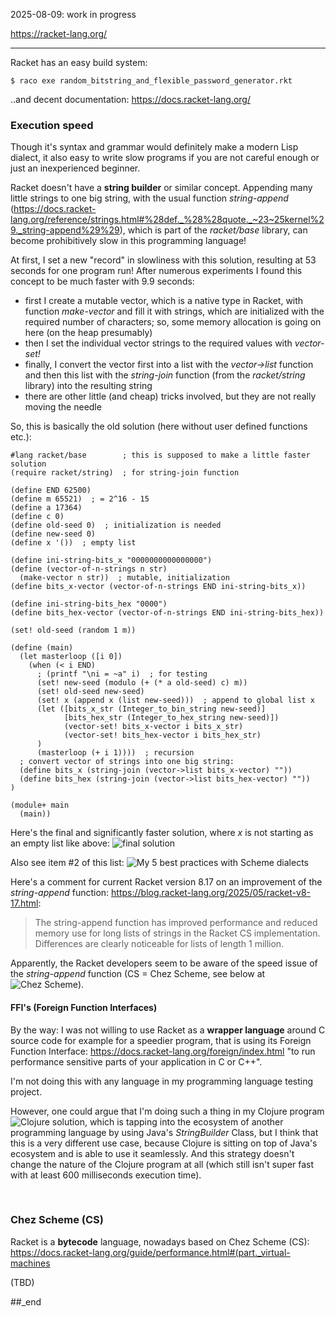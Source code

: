 2025-08-09: work in progress

https://racket-lang.org/

---

Racket has an easy build system: 
```
$ raco exe random_bitstring_and_flexible_password_generator.rkt
```
..and decent documentation: https://docs.racket-lang.org/

### Execution speed

Though it's syntax and grammar would definitely make a modern Lisp dialect, it also easy to write slow programs if you are not careful enough or just an inexperienced beginner.

Racket doesn't have a **string builder** or similar concept. Appending many little strings to one big string, with the usual function _string-append_ (https://docs.racket-lang.org/reference/strings.html#%28def._%28%28quote._~23~25kernel%29._string-append%29%29), which is part of the _racket/base_ library, can become prohibitively slow in this programming language!

At first, I set a new "record" in slowliness with this solution, resulting at 53 seconds for one program run! After numerous experiments I found this concept to be much faster with 9.9 seconds:

- first I create a mutable vector, which is a native type in Racket, with function _make-vector_ and fill it with strings, which are initialized with the required number of characters; so, some memory allocation is going on here (on the heap presumably)
- then I set the individual vector strings to the required values with _vector-set!_
- finally, I convert the vector first into a list with the _vector->list_ function and then this list with the _string-join_ function (from the _racket/string_ library) into the resulting string
- there are other little (and cheap) tricks involved, but they are not really moving the needle

So, this is basically the old solution (here without user defined functions etc.):

```
#lang racket/base        ; this is supposed to make a little faster solution
(require racket/string)  ; for string-join function

(define END 62500)
(define m 65521)  ; = 2^16 - 15
(define a 17364)
(define c 0)
(define old-seed 0)  ; initialization is needed
(define new-seed 0)
(define x '())  ; empty list

(define ini-string-bits_x "0000000000000000")
(define (vector-of-n-strings n str)
  (make-vector n str))  ; mutable, initialization
(define bits_x-vector (vector-of-n-strings END ini-string-bits_x))

(define ini-string-bits_hex "0000")
(define bits_hex-vector (vector-of-n-strings END ini-string-bits_hex))

(set! old-seed (random 1 m))

(define (main)
  (let masterloop ([i 0])
    (when (< i END)
      ; (printf "\ni = ~a" i)  ; for testing
      (set! new-seed (modulo (+ (* a old-seed) c) m))
      (set! old-seed new-seed)
      (set! x (append x (list new-seed)))  ; append to global list x
      (let ([bits_x_str (Integer_to_bin_string new-seed)]
            [bits_hex_str (Integer_to_hex_string new-seed)])
            (vector-set! bits_x-vector i bits_x_str)
            (vector-set! bits_hex-vector i bits_hex_str)
      )
      (masterloop (+ i 1))))  ; recursion
  ; convert vector of strings into one big string:
  (define bits_x (string-join (vector->list bits_x-vector) ""))
  (define bits_hex (string-join (vector->list bits_hex-vector) ""))
)

(module+ main
  (main))
```

Here's the final and significantly faster solution, where _x_ is not starting as an empty list like above: ![final solution](https://github.com/practicalcomputerscience/MicrobenchmarkGPHLlanguages/blob/main/03%20-%20source%20code/02%20-%20functional%20languages/Scheme/Racket/random_streams_for_perf_stats.rkt)

Also see item #2 of this list: ![My 5 best practices with Scheme dialects](https://github.com/practicalcomputerscience/MicrobenchmarkGPHLlanguages/tree/main/03%20-%20source%20code/02%20-%20functional%20languages/Scheme#my-5-best-practices-with-scheme-dialects)

Here's a comment for current Racket version 8.17 on an improvement of the _string-append_ function: https://blog.racket-lang.org/2025/05/racket-v8-17.html:

> The string-append function has improved performance and reduced memory use for long lists of strings in the Racket CS implementation. Differences are clearly noticeable for lists of length 1 million.

Apparently, the Racket developers seem to be aware of the speed issue of the _string-append_ function (CS = Chez Scheme, see below at ![Chez Scheme](chez-scheme-(cs))).

#### FFI's (Foreign Function Interfaces)

By the way: I was not willing to use Racket as a **wrapper language** around C source code for example for a speedier program, that is using its Foreign Function Interface: https://docs.racket-lang.org/foreign/index.html "to run performance sensitive parts of your application in C or C++".

I'm not doing this with any language in my programming language testing project.

However, one could argue that I'm doing such a thing in my Clojure program ![Clojure solution](https://github.com/practicalcomputerscience/MicrobenchmarkGPHLlanguages/blob/main/03%20-%20source%20code/02%20-%20functional%20languages/Clojure/random_streams_for_perf_stats_core.clj), which is tapping into the ecosystem of another programming language by using Java's _StringBuilder_ Class, but I think that this is a very different use case, because Clojure is sitting on top of Java's ecosystem and is able to use it seamlessly. And this strategy doesn't change the nature of the Clojure program at all (which still isn't super fast with at least 600 milliseconds execution time).

<br/>

### Chez Scheme (CS)

Racket is a **bytecode** language, nowadays based on Chez Scheme (CS): https://docs.racket-lang.org/guide/performance.html#(part._virtual-machines

(TBD)


##_end
